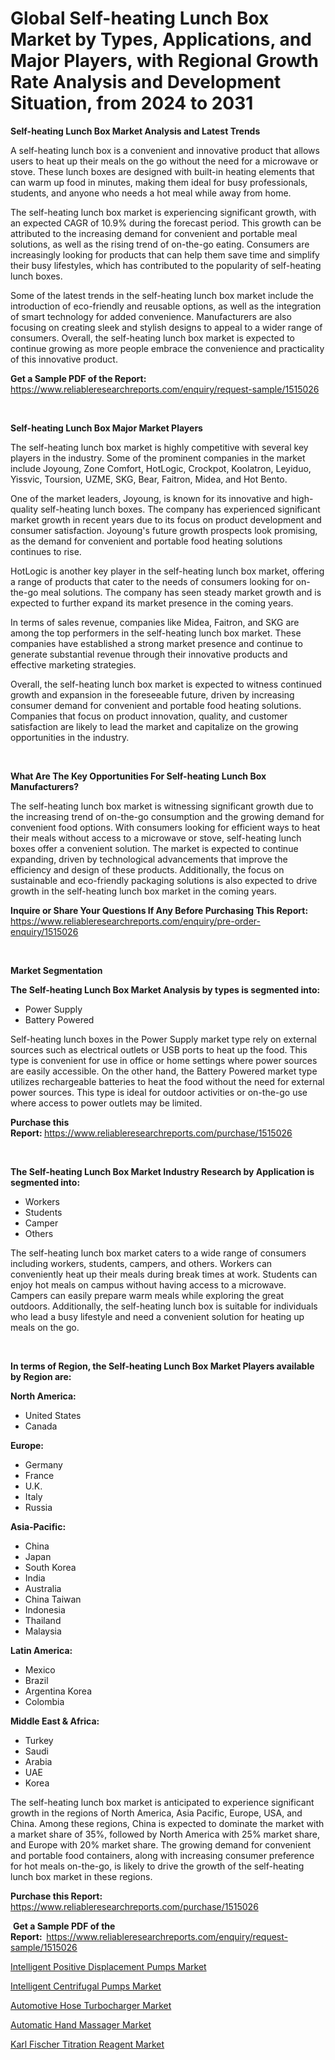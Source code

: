 <p><h1>Global Self-heating Lunch Box Market by Types, Applications, and Major Players, with Regional Growth Rate Analysis and Development Situation, from 2024 to 2031</h1></p><p><strong>Self-heating Lunch Box Market Analysis and Latest Trends</strong></p>
<p><p>A self-heating lunch box is a convenient and innovative product that allows users to heat up their meals on the go without the need for a microwave or stove. These lunch boxes are designed with built-in heating elements that can warm up food in minutes, making them ideal for busy professionals, students, and anyone who needs a hot meal while away from home.</p><p>The self-heating lunch box market is experiencing significant growth, with an expected CAGR of 10.9% during the forecast period. This growth can be attributed to the increasing demand for convenient and portable meal solutions, as well as the rising trend of on-the-go eating. Consumers are increasingly looking for products that can help them save time and simplify their busy lifestyles, which has contributed to the popularity of self-heating lunch boxes. </p><p>Some of the latest trends in the self-heating lunch box market include the introduction of eco-friendly and reusable options, as well as the integration of smart technology for added convenience. Manufacturers are also focusing on creating sleek and stylish designs to appeal to a wider range of consumers. Overall, the self-heating lunch box market is expected to continue growing as more people embrace the convenience and practicality of this innovative product.</p></p>
<p><strong>Get a Sample PDF of the Report:&nbsp;</strong> <a href="https://www.reliableresearchreports.com/enquiry/request-sample/1515026">https://www.reliableresearchreports.com/enquiry/request-sample/1515026</a></p>
<p>&nbsp;</p>
<p><strong>Self-heating Lunch Box Major Market Players</strong></p>
<p><p>The self-heating lunch box market is highly competitive with several key players in the industry. Some of the prominent companies in the market include Joyoung, Zone Comfort, HotLogic, Crockpot, Koolatron, Leyiduo, Yissvic, Toursion, UZME, SKG, Bear, Faitron, Midea, and Hot Bento.</p><p>One of the market leaders, Joyoung, is known for its innovative and high-quality self-heating lunch boxes. The company has experienced significant market growth in recent years due to its focus on product development and consumer satisfaction. Joyoung's future growth prospects look promising, as the demand for convenient and portable food heating solutions continues to rise.</p><p>HotLogic is another key player in the self-heating lunch box market, offering a range of products that cater to the needs of consumers looking for on-the-go meal solutions. The company has seen steady market growth and is expected to further expand its market presence in the coming years.</p><p>In terms of sales revenue, companies like Midea, Faitron, and SKG are among the top performers in the self-heating lunch box market. These companies have established a strong market presence and continue to generate substantial revenue through their innovative products and effective marketing strategies.</p><p>Overall, the self-heating lunch box market is expected to witness continued growth and expansion in the foreseeable future, driven by increasing consumer demand for convenient and portable food heating solutions. Companies that focus on product innovation, quality, and customer satisfaction are likely to lead the market and capitalize on the growing opportunities in the industry.</p></p>
<p>&nbsp;</p>
<p><strong>What Are The Key Opportunities For Self-heating Lunch Box Manufacturers?</strong></p>
<p><p>The self-heating lunch box market is witnessing significant growth due to the increasing trend of on-the-go consumption and the growing demand for convenient food options. With consumers looking for efficient ways to heat their meals without access to a microwave or stove, self-heating lunch boxes offer a convenient solution. The market is expected to continue expanding, driven by technological advancements that improve the efficiency and design of these products. Additionally, the focus on sustainable and eco-friendly packaging solutions is also expected to drive growth in the self-heating lunch box market in the coming years.</p></p>
<p><strong>Inquire or Share Your Questions If Any Before Purchasing This Report:</strong> <a href="https://www.reliableresearchreports.com/enquiry/pre-order-enquiry/1515026">https://www.reliableresearchreports.com/enquiry/pre-order-enquiry/1515026</a></p>
<p>&nbsp;</p>
<p><strong>Market Segmentation</strong></p>
<p><strong>The Self-heating Lunch Box Market Analysis by types is segmented into:</strong></p>
<p><ul><li>Power Supply</li><li>Battery Powered</li></ul></p>
<p><p>Self-heating lunch boxes in the Power Supply market type rely on external sources such as electrical outlets or USB ports to heat up the food. This type is convenient for use in office or home settings where power sources are easily accessible. On the other hand, the Battery Powered market type utilizes rechargeable batteries to heat the food without the need for external power sources. This type is ideal for outdoor activities or on-the-go use where access to power outlets may be limited.</p></p>
<p><strong>Purchase this Report:&nbsp;</strong><a href="https://www.reliableresearchreports.com/purchase/1515026">https://www.reliableresearchreports.com/purchase/1515026</a></p>
<p>&nbsp;</p>
<p><strong>The Self-heating Lunch Box Market Industry Research by Application is segmented into:</strong></p>
<p><ul><li>Workers</li><li>Students</li><li>Camper</li><li>Others</li></ul></p>
<p><p>The self-heating lunch box market caters to a wide range of consumers including workers, students, campers, and others. Workers can conveniently heat up their meals during break times at work. Students can enjoy hot meals on campus without having access to a microwave. Campers can easily prepare warm meals while exploring the great outdoors. Additionally, the self-heating lunch box is suitable for individuals who lead a busy lifestyle and need a convenient solution for heating up meals on the go.</p></p>
<p>&nbsp;</p>
<p><strong>In terms of Region, the Self-heating Lunch Box Market Players available by Region are:</strong></p>
<p>
    <p> <strong> North America: </strong>
        <ul>
            <li>United States</li>
            <li>Canada</li>
        </ul>
        </p> 
    <p> <strong> Europe: </strong>
        <ul>
            <li>Germany</li>
            <li>France</li>
            <li>U.K.</li>
            <li>Italy</li>
            <li>Russia</li>
        </ul>
        </p> 
    <p> <strong> Asia-Pacific: </strong>
        <ul>
            <li>China</li>
            <li>Japan</li>
            <li>South Korea</li>
            <li>India</li>
            <li>Australia</li>
            <li>China Taiwan</li>
            <li>Indonesia</li>
            <li>Thailand</li>
            <li>Malaysia</li>
        </ul>
        </p> 
    <p> <strong> Latin America: </strong>
        <ul>
            <li>Mexico</li>
            <li>Brazil</li>
            <li>Argentina Korea</li>
            <li>Colombia</li>
        </ul>
        </p> 
    <p> <strong> Middle East & Africa: </strong>
        <ul>
            <li>Turkey</li>
            <li>Saudi</li>
            <li>Arabia</li>
            <li>UAE</li>
            <li>Korea</li>
        </ul>
    </p>
    </p>
<p><p>The self-heating lunch box market is anticipated to experience significant growth in the regions of North America, Asia Pacific, Europe, USA, and China. Among these regions, China is expected to dominate the market with a market share of 35%, followed by North America with 25% market share, and Europe with 20% market share. The growing demand for convenient and portable food containers, along with increasing consumer preference for hot meals on-the-go, is likely to drive the growth of the self-heating lunch box market in these regions.</p></p>
<p><strong>Purchase this Report: </strong><a href="https://www.reliableresearchreports.com/purchase/1515026">https://www.reliableresearchreports.com/purchase/1515026</a></p>
<p>&nbsp;<strong>Get a Sample PDF of the Report:&nbsp;&nbsp;</strong><a href="https://www.reliableresearchreports.com/enquiry/request-sample/1515026">https://www.reliableresearchreports.com/enquiry/request-sample/1515026</a></p>
<p><strong></strong></p>
<p><p><a href="https://meowing-lemming-dd3.notion.site/Intelligent-Positive-Displacement-Pumps-Market-Size-Global-Industry-Overview-Market-Segmentation-a-53c71c9614684e588777dbee0ded21f2">Intelligent Positive Displacement Pumps Market</a></p><p><a href="https://cute-banjo-8ca.notion.site/Intelligent-Centrifugal-Pumps-Market-Size-Market-Share-and-Global-Market-Analysis-Report-2024-20-c61636c515c3409e8651d5cb5884d8ff">Intelligent Centrifugal Pumps Market</a></p><p><a href="https://unruly-ladybug-44b.notion.site/Automotive-Hose-Turbocharger-Market-Size-and-Examines-its-Market-Scope-with-a-Primary-Focus-on-Gro-3fccc8b74ab54eaaac99d63fa1834f72">Automotive Hose Turbocharger Market</a></p><p><a href="https://view.publitas.com/reportprime-1/automatic-hand-massager-market-research-report-the-key-to-successful-business-strategy-forecasted-for-period-from-2024-2031/">Automatic Hand Massager Market</a></p><p><a href="https://view.publitas.com/reportprime-1/decoding-the-karl-fischer-titration-reagent-market-a-deep-dive-into-the-latest-market-trends-market-segmentation-and-competitive-analysis/">Karl Fischer Titration Reagent Market</a></p></p>